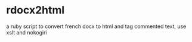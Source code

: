 rdocx2html
==========

a ruby script to convert french docx to html and tag commented text, use xslt and nokogiri
